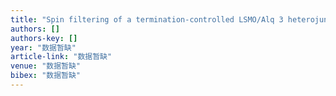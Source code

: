 ```yaml
---
title: "Spin filtering of a termination-controlled LSMO/Alq 3 heterojunction for an organic spin valve"
authors: []
authors-key: []
year: "数据暂缺"
article-link: "数据暂缺"
venue: "数据暂缺"
bibex: "数据暂缺"
---
```

